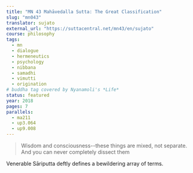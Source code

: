 ```yaml
---
title: "MN 43 Mahāvedalla Sutta: The Great Classification"
slug: "mn043"
translator: sujato
external_url: "https://suttacentral.net/mn43/en/sujato"
course: philosophy
tags:
  - mn
  - dialogue
  - hermeneutics
  - psychology
  - nibbana
  - samadhi
  - vimutti
  - origination
# buddha tag covered by Nyanamoli's *Life*
status: featured
year: 2018
pages: 7
parallels:
  - ma211
  - up3.064
  - up9.008
---
```


> Wisdom and consciousness--these things are mixed, not separate. And you can never completely dissect them

Venerable Sāriputta deftly defines a bewildering array of terms.
